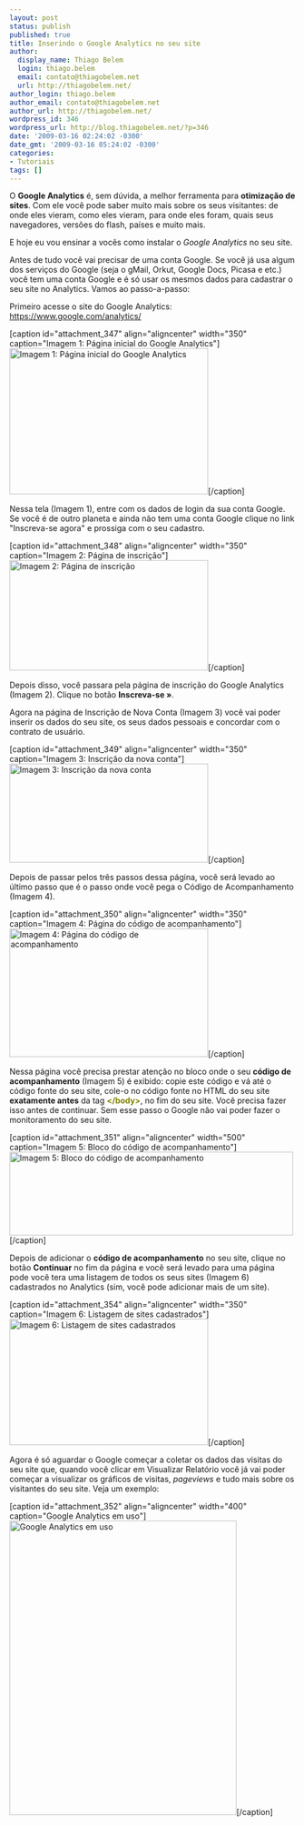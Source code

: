 ```yaml
---
layout: post
status: publish
published: true
title: Inserindo o Google Analytics no seu site
author:
  display_name: Thiago Belem
  login: thiago.belem
  email: contato@thiagobelem.net
  url: http://thiagobelem.net/
author_login: thiago.belem
author_email: contato@thiagobelem.net
author_url: http://thiagobelem.net/
wordpress_id: 346
wordpress_url: http://blog.thiagobelem.net/?p=346
date: '2009-03-16 02:24:02 -0300'
date_gmt: '2009-03-16 05:24:02 -0300'
categories:
- Tutoriais
tags: []
---
```

<p>O <strong>Google Analytics</strong> é, sem dúvida, a melhor ferramenta para <strong>otimização de sites</strong>. Com ele você pode saber muito mais sobre os seus visitantes: de onde eles vieram, como eles vieram, para onde eles foram, quais seus navegadores, versões do flash, países e muito mais.</p>
<p>E hoje eu vou ensinar a vocês como instalar o <em>Google Analytics</em> no seu site.</p>
<p>Antes de tudo você vai precisar de uma conta Google. Se você já usa algum dos serviços do Google (seja o gMail, Orkut, Google Docs, Picasa e etc.) você tem uma conta Google e é só usar os mesmos dados para cadastrar o seu site no Analytics. Vamos ao passo-a-passo:</p>
<p>Primeiro acesse o site do Google Analytics: <a title="Google Analytics" href="http://www.google.com/analytics/" target="_blank">https://www.google.com/analytics/</a></p>
<p>[caption id="attachment_347" align="aligncenter" width="350" caption="Imagem 1: Página inicial do Google Analytics"]<a href="http://blog.thiagobelem.net/arquivos/2009/03/tela1.jpg"><img class="size-full wp-image-347" style="border: 0pt none;" title="tela1" src="http://blog.thiagobelem.net/arquivos/2009/03/tela1.jpg" alt="Imagem 1: Página inicial do Google Analytics" width="350" height="257" /></a>[/caption]</p>
<p>Nessa tela (Imagem 1), entre com os dados de login da sua conta Google. Se você é de outro planeta e ainda não tem uma conta Google clique no link "Inscreva-se agora" e prossiga com o seu cadastro.</p>
<p>[caption id="attachment_348" align="aligncenter" width="350" caption="Imagem 2: Página de inscrição"]<a href="http://blog.thiagobelem.net/arquivos/2009/03/tela2.jpg"><img class="size-full wp-image-348" title="tela2" src="http://blog.thiagobelem.net/arquivos/2009/03/tela2.jpg" alt="Imagem 2: Página de inscrição" width="350" height="194" /></a>[/caption]</p>
<p>Depois disso, você passara pela página de inscrição do Google Analytics (Imagem 2). Clique no botão <strong>Inscreva-se »</strong>.</p>
<p>Agora na página de Inscrição de Nova Conta (Imagem 3) você vai poder inserir os dados do seu site, os seus dados pessoais e concordar com o contrato de usuário.</p>
<p>[caption id="attachment_349" align="aligncenter" width="350" caption="Imagem 3: Inscrição da nova conta"]<a href="http://blog.thiagobelem.net/arquivos/2009/03/tela3.jpg"><img class="size-full wp-image-349" title="tela3" src="http://blog.thiagobelem.net/arquivos/2009/03/tela3.jpg" alt="Imagem 3: Inscrição da nova conta" width="350" height="174" /></a>[/caption]</p>
<p>Depois de passar pelos três passos dessa página, você será levado ao último passo que é o passo onde você pega o Código de Acompanhamento (Imagem 4).</p>
<p>[caption id="attachment_350" align="aligncenter" width="350" caption="Imagem 4: Página do código de acompanhamento"]<a href="http://blog.thiagobelem.net/arquivos/2009/03/tela4.jpg"><img class="size-full wp-image-350" title="tela4" src="http://blog.thiagobelem.net/arquivos/2009/03/tela4.jpg" alt="Imagem 4: Página do código de acompanhamento" width="350" height="226" /></a>[/caption]</p>
<p>Nessa página você precisa prestar atenção no bloco onde o seu <strong>código de acompanhamento</strong> (Imagem 5) é exibido: copie este código e vá até o código fonte do seu site, cole-o no código fonte no HTML do seu site <strong>exatamente antes</strong> da tag <span style="color: #808000;"><strong>&lt;/body&gt;</strong></span>, no fim do seu site. Você precisa fazer isso antes de continuar. Sem esse passo o Google não vai poder fazer o monitoramento do seu site.</p>
<p>[caption id="attachment_351" align="aligncenter" width="500" caption="Imagem 5: Bloco do código de acompanhamento"]<a href="http://blog.thiagobelem.net/arquivos/2009/03/tela5.jpg"><img class="size-full wp-image-351" title="tela5" src="http://blog.thiagobelem.net/arquivos/2009/03/tela5.jpg" alt="Imagem 5: Bloco do código de acompanhamento" width="500" height="147" /></a>[/caption]</p>
<p>Depois de adicionar o <strong>código de acompanhamento</strong> no seu site, clique no botão <strong>Continuar</strong> no fim da página e você será levado para uma página pode você tera uma listagem de todos os seus sites (Imagem 6) cadastrados no Analytics (sim, você pode adicionar mais de um site).</p>
<p>[caption id="attachment_354" align="aligncenter" width="350" caption="Imagem 6: Listagem de sites cadastrados"]<a href="http://blog.thiagobelem.net/arquivos/2009/03/tela6.jpg"><img class="size-full wp-image-354" title="tela6" src="http://blog.thiagobelem.net/arquivos/2009/03/tela6.jpg" alt="Imagem 6: Listagem de sites cadastrados" width="350" height="222" /></a>[/caption]</p>
<p>Agora é só aguardar o Google começar a coletar os dados das visitas do seu site que, quando você clicar em Visualizar Relatório você já vai poder começar a visualizar os gráficos de visitas, <em>pageviews</em> e tudo mais sobre os visitantes do seu site. Veja um exemplo:</p>
<p>[caption id="attachment_352" align="aligncenter" width="400" caption="Google Analytics em uso"]<a href="http://blog.thiagobelem.net/arquivos/2009/03/tela7.jpg"><img class="size-full wp-image-352" title="tela7" src="http://blog.thiagobelem.net/arquivos/2009/03/tela7.jpg" alt="Google Analytics em uso" width="400" height="518" /></a>[/caption]</p>
